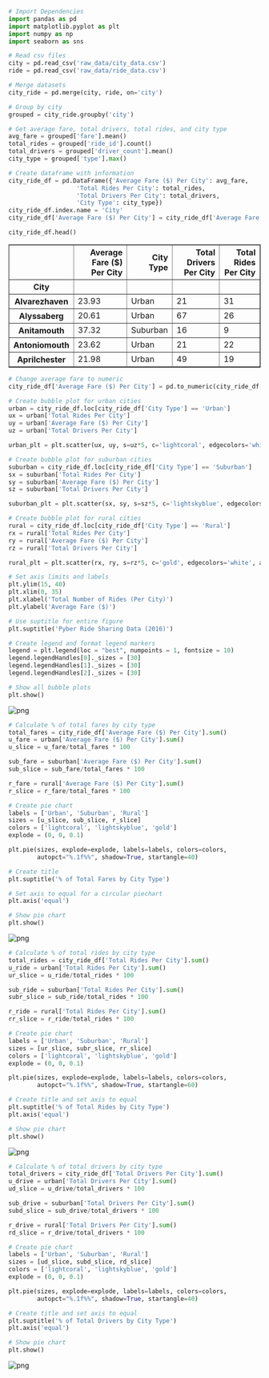 

```python
# Import Dependencies
import pandas as pd
import matplotlib.pyplot as plt
import numpy as np
import seaborn as sns

# Read csv files
city = pd.read_csv('raw_data/city_data.csv')
ride = pd.read_csv('raw_data/ride_data.csv')
```


```python
# Merge datasets
city_ride = pd.merge(city, ride, on='city')

# Group by city
grouped = city_ride.groupby('city')

# Get average fare, total drivers, total rides, and city type 
avg_fare = grouped['fare'].mean()
total_rides = grouped['ride_id'].count()
total_drivers = grouped['driver_count'].mean()
city_type = grouped['type'].max()

# Create dataframe with information 
city_ride_df = pd.DataFrame({'Average Fare ($) Per City': avg_fare,
                   'Total Rides Per City': total_rides,
                   'Total Drivers Per City': total_drivers,
                   'City Type': city_type})
city_ride_df.index.name = 'City'
city_ride_df['Average Fare ($) Per City'] = city_ride_df['Average Fare ($) Per City'].map('{:.2f}'.format)

city_ride_df.head()
```




<div>
<style>
    .dataframe thead tr:only-child th {
        text-align: right;
    }

    .dataframe thead th {
        text-align: left;
    }

    .dataframe tbody tr th {
        vertical-align: top;
    }
</style>
<table border="1" class="dataframe">
  <thead>
    <tr style="text-align: right;">
      <th></th>
      <th>Average Fare ($) Per City</th>
      <th>City Type</th>
      <th>Total Drivers Per City</th>
      <th>Total Rides Per City</th>
    </tr>
    <tr>
      <th>City</th>
      <th></th>
      <th></th>
      <th></th>
      <th></th>
    </tr>
  </thead>
  <tbody>
    <tr>
      <th>Alvarezhaven</th>
      <td>23.93</td>
      <td>Urban</td>
      <td>21</td>
      <td>31</td>
    </tr>
    <tr>
      <th>Alyssaberg</th>
      <td>20.61</td>
      <td>Urban</td>
      <td>67</td>
      <td>26</td>
    </tr>
    <tr>
      <th>Anitamouth</th>
      <td>37.32</td>
      <td>Suburban</td>
      <td>16</td>
      <td>9</td>
    </tr>
    <tr>
      <th>Antoniomouth</th>
      <td>23.62</td>
      <td>Urban</td>
      <td>21</td>
      <td>22</td>
    </tr>
    <tr>
      <th>Aprilchester</th>
      <td>21.98</td>
      <td>Urban</td>
      <td>49</td>
      <td>19</td>
    </tr>
  </tbody>
</table>
</div>




```python
# Change average fare to numeric 
city_ride_df['Average Fare ($) Per City'] = pd.to_numeric(city_ride_df['Average Fare ($) Per City'])

# Create bubble plot for urban cities
urban = city_ride_df.loc[city_ride_df['City Type'] == 'Urban']
ux = urban['Total Rides Per City']
uy = urban['Average Fare ($) Per City']
uz = urban['Total Drivers Per City']

urban_plt = plt.scatter(ux, uy, s=uz*5, c='lightcoral', edgecolors='white', alpha=0.7, label='Urban')

# Create bubble plot for suburban cities
suburban = city_ride_df.loc[city_ride_df['City Type'] == 'Suburban']
sx = suburban['Total Rides Per City']
sy = suburban['Average Fare ($) Per City']
sz = suburban['Total Drivers Per City']

suburban_plt = plt.scatter(sx, sy, s=sz*5, c='lightskyblue', edgecolors='white', alpha=0.7, label='Suburban')

# Create bubble plot for rural cities
rural = city_ride_df.loc[city_ride_df['City Type'] == 'Rural']
rx = rural['Total Rides Per City']
ry = rural['Average Fare ($) Per City']
rz = rural['Total Drivers Per City']

rural_plt = plt.scatter(rx, ry, s=rz*5, c='gold', edgecolors='white', alpha=0.7, label='Rural')

# Set axis limits and labels
plt.ylim(15, 40)
plt.xlim(0, 35)
plt.xlabel('Total Number of Rides (Per City)')
plt.ylabel('Average Fare ($)')

# Use suptitle for entire figure 
plt.suptitle('Pyber Ride Sharing Data (2016)')

# Create legend and format legend markers
legend = plt.legend(loc = "best", numpoints = 1, fontsize = 10)
legend.legendHandles[0]._sizes = [30]
legend.legendHandles[1]._sizes = [30]
legend.legendHandles[2]._sizes = [30]

# Show all bubble plots
plt.show()
```


![png](Pyber_files/Pyber_2_0.png)



```python
# Calculate % of total fares by city type
total_fares = city_ride_df['Average Fare ($) Per City'].sum()
u_fare = urban['Average Fare ($) Per City'].sum()
u_slice = u_fare/total_fares * 100

sub_fare = suburban['Average Fare ($) Per City'].sum()
sub_slice = sub_fare/total_fares * 100

r_fare = rural['Average Fare ($) Per City'].sum()
r_slice = r_fare/total_fares * 100

# Create pie chart 
labels = ['Urban', 'Suburban', 'Rural']
sizes = [u_slice, sub_slice, r_slice]
colors = ['lightcoral', 'lightskyblue', 'gold']
explode = (0, 0, 0.1)

plt.pie(sizes, explode=explode, labels=labels, colors=colors,
        autopct="%.1f%%", shadow=True, startangle=40)

# Create title
plt.suptitle('% of Total Fares by City Type')

# Set axis to equal for a circular piechart
plt.axis('equal')

# Show pie chart
plt.show()
```


![png](Pyber_files/Pyber_3_0.png)



```python
# Calculate % of total rides by city type
total_rides = city_ride_df['Total Rides Per City'].sum()
u_ride = urban['Total Rides Per City'].sum()
ur_slice = u_ride/total_rides * 100

sub_ride = suburban['Total Rides Per City'].sum()
subr_slice = sub_ride/total_rides * 100

r_ride = rural['Total Rides Per City'].sum()
rr_slice = r_ride/total_rides * 100

# Create pie chart
labels = ['Urban', 'Suburban', 'Rural']
sizes = [ur_slice, subr_slice, rr_slice]
colors = ['lightcoral', 'lightskyblue', 'gold']
explode = (0, 0, 0.1)

plt.pie(sizes, explode=explode, labels=labels, colors=colors,
        autopct="%.1f%%", shadow=True, startangle=60)

# Create title and set axis to equal
plt.suptitle('% of Total Rides by City Type')
plt.axis('equal')

# Show pie chart
plt.show()
```


![png](Pyber_files/Pyber_4_0.png)



```python
# Calculate % of total drivers by city type
total_drivers = city_ride_df['Total Drivers Per City'].sum()
u_drive = urban['Total Drivers Per City'].sum()
ud_slice = u_drive/total_drivers * 100

sub_drive = suburban['Total Drivers Per City'].sum()
subd_slice = sub_drive/total_drivers * 100

r_drive = rural['Total Drivers Per City'].sum()
rd_slice = r_drive/total_drivers * 100

# Create pie chart
labels = ['Urban', 'Suburban', 'Rural']
sizes = [ud_slice, subd_slice, rd_slice]
colors = ['lightcoral', 'lightskyblue', 'gold']
explode = (0, 0, 0.1)

plt.pie(sizes, explode=explode, labels=labels, colors=colors,
        autopct="%.1f%%", shadow=True, startangle=40)

# Create title and set axis to equal
plt.suptitle('% of Total Drivers by City Type')
plt.axis('equal')

# Show pie chart
plt.show()
```


![png](Pyber_files/Pyber_5_0.png)

